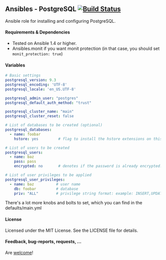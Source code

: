 ## Ansibles - PostgreSQL [![Build Status](https://travis-ci.org/Ansibles/postgresql.png)](https://travis-ci.org/Ansibles/postgresql)

Ansible role for installing and configuring PostgreSQL.


#### Requirements & Dependencies
- Tested on Ansible 1.4 or higher.
- Ansibles.monit if you want monit protection (in that case, you should set `monit_protection: true`)


#### Variables

```yaml
# Basic settings
postgresql_version: 9.3
postgresql_encoding: 'UTF-8'
postgresql_locale: 'en_US.UTF-8'

postgresql_admin_user: "postgres"
postgresql_default_auth_method: "trust"

postgresql_cluster_name: "main"
postgresql_cluster_reset: false

# List of databases to be created (optional)
postgresql_databases:
  - name: foobar
    hstore: yes         # flag to install the hstore extensions on this database (yes/no)

# List of users to be created
postgresql_users:
  - name: baz
    pass: pass
    encrypted: no       # denotes if the password is already encrypted.

# List of user privileges to be applied
postgresql_user_privileges:
  - name: baz          # user name
    db: foobar         # database
    priv: "ALL"        # privilege string format: example: INSERT,UPDATE/table:SELECT/anothertable:ALL
```

There's a lot more knobs and bolts to set, which you can find in the defaults/main.yml

#### License

Licensed under the MIT License. See the LICENSE file for details.

#### Feedback, bug-reports, requests, ...

Are [welcome](https://github.com/ansibles/postgresql/issues)!
